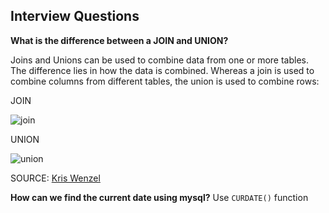 ## Interview Questions

**What is the difference between a JOIN and UNION?**

Joins and Unions can be used to combine data from one or more tables.  The difference lies in how the data is combined. Whereas a join is used to combine columns from different tables, the union is used to combine rows:

JOIN

![join](https://cloud.githubusercontent.com/assets/13823751/12952637/bdc938de-cfdc-11e5-9750-46e64888ec23.png)

UNION

![union](https://cloud.githubusercontent.com/assets/13823751/12952644/c0e67644-cfdc-11e5-892c-d01e0199e103.png)

SOURCE: [Kris Wenzel](http://www.essentialsql.com/what-is-the-difference-between-a-join-and-a-union/)

**How can we find the current date using mysql?**
Use `CURDATE()` function

